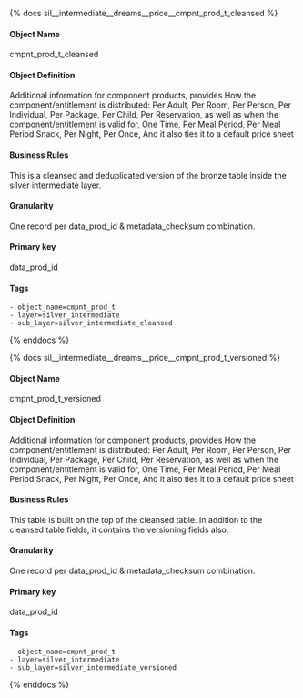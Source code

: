 {% docs sil__intermediate__dreams__price__cmpnt_prod_t_cleansed %}

#### Object Name
cmpnt_prod_t_cleansed

#### Object Definition
Additional information for component products, provides How the component/entitlement is distributed: Per Adult, Per Room, Per Person, Per Individual, Per Package, Per Child, Per Reservation, as well as when the component/entitlement is valid for, One Time, Per Meal Period, Per Meal Period Snack, Per Night, Per Once, And it also ties it to a default price sheet

#### Business Rules
This is a cleansed and deduplicated version of the bronze table inside the silver intermediate layer.

#### Granularity
One record per data_prod_id & metadata_checksum combination.

#### Primary key
data_prod_id

#### Tags
    - object_name=cmpnt_prod_t
    - layer=silver_intermediate
    - sub_layer=silver_intermediate_cleansed

{% enddocs %}

{% docs sil__intermediate__dreams__price__cmpnt_prod_t_versioned %}

#### Object Name
cmpnt_prod_t_versioned

#### Object Definition
Additional information for component products, provides How the component/entitlement is distributed: Per Adult, Per Room, Per Person, Per Individual, Per Package, Per Child, Per Reservation, as well as when the component/entitlement is valid for, One Time, Per Meal Period, Per Meal Period Snack, Per Night, Per Once, And it also ties it to a default price sheet

#### Business Rules
This table is built on the top of the cleansed table. In addition to the cleansed table fields, it contains the versioning fields also.

#### Granularity
One record per data_prod_id & metadata_checksum combination.

#### Primary key
data_prod_id

#### Tags
    - object_name=cmpnt_prod_t
    - layer=silver_intermediate
    - sub_layer=silver_intermediate_versioned

{% enddocs %}